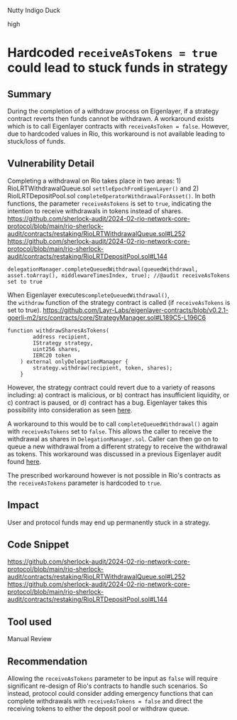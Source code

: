 Nutty Indigo Duck

high

# Hardcoded `receiveAsTokens = true` could lead to stuck funds in strategy

## Summary
During the completion of a withdraw process on Eigenlayer, if a strategy contract reverts then funds cannot be withdrawn. A workaround exists which is to call Eigenlayer contracts with `receiveAsToken = false`. However, due to hardcoded values in Rio, this workaround is not available leading to stuck/loss of funds.

## Vulnerability Detail
Completing a withdrawal on Rio takes place in two areas: 1) RioLRTWithdrawalQueue.sol `settleEpochFromEigenLayer()` and 2) RiolLRTDepositPool.sol `completeOperatorWithdrawalForAsset()`. In both functions, the parameter `receiveAsTokens` is set to `true`, indicating the intention to receive withdrawals in tokens instead of shares.
https://github.com/sherlock-audit/2024-02-rio-network-core-protocol/blob/main/rio-sherlock-audit/contracts/restaking/RioLRTWithdrawalQueue.sol#L252
https://github.com/sherlock-audit/2024-02-rio-network-core-protocol/blob/main/rio-sherlock-audit/contracts/restaking/RioLRTDepositPool.sol#L144
```solidity
delegationManager.completeQueuedWithdrawal(queuedWithdrawal, asset.toArray(), middlewareTimesIndex, true); //@audit receiveAsTokens set to true
```

When Eigenlayer executes`completeQueuedWithdrawal()`, the `withdraw` function of the strategy contract is called (if `receiveAsTokens` is set to true). https://github.com/Layr-Labs/eigenlayer-contracts/blob/v0.2.1-goerli-m2/src/contracts/core/StrategyManager.sol#L189C5-L196C6
```solidity
function withdrawSharesAsTokens(
        address recipient,
        IStrategy strategy,
        uint256 shares,
        IERC20 token
    ) external onlyDelegationManager {
        strategy.withdraw(recipient, token, shares);
    }
```

However, the strategy contract could revert due to a variety of reasons including: a) contract is malicious, or b) contract has insufficient liquidity,  or c) contract is paused, or d) contract has a bug. Eigenlayer takes this possibility into consideration as seen [here](https://github.com/code-423n4/2023-04-eigenlayer/blob/main/src/contracts/core/StrategyManager.sol#L533-L534).

A workaround to this would be to call `completeQueuedWithdrawal()` again with `receiveAsTokens` set to `false`. This allows the caller to receive the withdrawal as shares in `DelegationManager.sol`. Caller can then go on to queue a new withdrawal from a different strategy to receive the withdrawal as tokens. This workaround was discussed in a previous Eigenlayer audit found [here](https://github.com/code-423n4/2023-04-eigenlayer-findings/issues/132).

The prescribed workaround however is not possible in Rio's contracts as the `receiveAsTokens` parameter is hardcoded to `true`.
## Impact
User and protocol funds may end up permanently stuck in a strategy.

## Code Snippet
https://github.com/sherlock-audit/2024-02-rio-network-core-protocol/blob/main/rio-sherlock-audit/contracts/restaking/RioLRTWithdrawalQueue.sol#L252
https://github.com/sherlock-audit/2024-02-rio-network-core-protocol/blob/main/rio-sherlock-audit/contracts/restaking/RioLRTDepositPool.sol#L144

## Tool used
Manual Review

## Recommendation
Allowing the `receiveAsTokens` parameter to be input as `false` will require significant re-design of Rio's contracts to handle such scenarios. So instead, protocol could consider adding emergency functions that can complete withdrawals with `receiveAsTokens = false` and direct the receiving tokens to either the deposit pool or withdraw queue.  